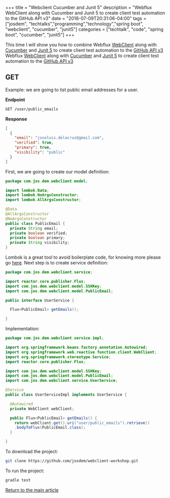 +++
title =  "Webclient Cucumber and Junit 5"
description = "Webflux WebClient along with Cucumber and Junit 5 to create client test automation to the GitHub API v3"
date = "2018-07-09T20:31:06-04:00"
tags = ["josdem", "techtalks","programming","technology","spring boot", "webclient", "cucumber", "junit5"]
categories = ["techtalk", "code", "spring boot", "cucumber", "junit5"]
+++

This time I will show you how to combine Webflux [WebClient](https://docs.spring.io/spring-boot/docs/current/reference/html/boot-features-webclient.html) along with [Cucumber](https://cucumber.io/) and [Junit 5](https://junit.org/junit5/) to create client test automation to the [GitHub API v3](https://developer.github.com/v3/?) Webflux [WebClient](https://docs.spring.io/spring-boot/docs/current/reference/html/boot-features-webclient.html) along with [Cucumber](https://cucumber.io/) and [Junit 5](https://junit.org/junit5/) to create client test automation to the [GitHub API v3](https://developer.github.com/v3/?)

## GET

Example: we are going to list public email addresses for a user.

**Endpoint**

```bash
GET /user/public_emails
```

**Response**

```json
[
  {
    "email": "joseluis.delacruz@gmail.com",
    "verified": true,
    "primary": true,
    "visibility": "public"
  }
]
```

First, we are going to create our model definition:

```java
package com.jos.dem.webclient.model;

import lombok.Data;
import lombok.NoArgsConstructor;
import lombok.AllArgsConstructor;

@Data
@AllArgsConstructor
@NoArgsConstructor
public class PublicEmail {
  private String email;
  private boolean verified;
  private boolean primary;
  private String visibility;
}
```

Lombok is a great tool to avoid boilerplate code, for knowing more please go [here](https://projectlombok.org/). Next step is to create service definition:

```java
package com.jos.dem.webclient.service;

import reactor.core.publisher.Flux;
import com.jos.dem.webclient.model.SSHKey;
import com.jos.dem.webclient.model.PublicEmail;

public interface UserService {

  Flux<PublicEmail> getEmails();

}
```

Implementation:

```java
package com.jos.dem.webclient.service.impl;

import org.springframework.beans.factory.annotation.Autowired;
import org.springframework.web.reactive.function.client.WebClient;
import org.springframework.stereotype.Service;
import reactor.core.publisher.Flux;

import com.jos.dem.webclient.model.SSHKey;
import com.jos.dem.webclient.model.PublicEmail;
import com.jos.dem.webclient.service.UserService;

@Service
public class UserServiceImpl implements UserService {

  @Autowired
  private WebClient webClient;

  public Flux<PublicEmail> getEmails() {
    return webClient.get().uri("user/public_emails").retrieve()
    .bodyToFlux(PublicEmail.class);
  }

}
```


To download the project:

```bash
git clone https://github.com/josdem/webclient-workshop.git
```

To run the project:

```bash
gradle test
```

[Return to the main article](/techtalk/spring#Spring_Boot)
